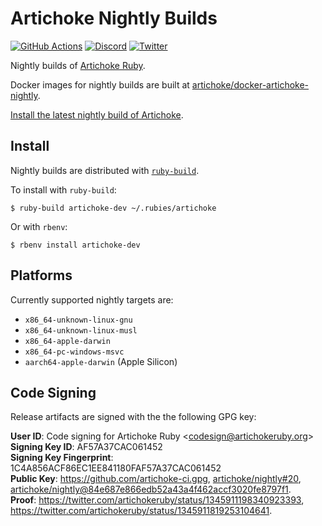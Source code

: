 # Artichoke Nightly Builds

[![GitHub Actions](https://github.com/artichoke/nightly/workflows/CI/badge.svg)](https://github.com/artichoke/nightly/actions)
[![Discord](https://img.shields.io/discord/607683947496734760)](https://discord.gg/QCe2tp2)
[![Twitter](https://img.shields.io/twitter/follow/artichokeruby?label=Follow&style=social)](https://twitter.com/artichokeruby)

Nightly builds of [Artichoke Ruby].

Docker images for nightly builds are built at
[artichoke/docker-artichoke-nightly][docker-nightly].

[Install the latest nightly build of Artichoke][nightly-releases].

## Install

Nightly builds are distributed with [`ruby-build`].

To install with `ruby-build`:

```shell
$ ruby-build artichoke-dev ~/.rubies/artichoke
```

Or with `rbenv`:

```shell
$ rbenv install artichoke-dev
```

## Platforms

Currently supported nightly targets are:

- `x86_64-unknown-linux-gnu`
- `x86_64-unknown-linux-musl`
- `x86_64-apple-darwin`
- `x86_64-pc-windows-msvc`
- `aarch64-apple-darwin` (Apple Silicon)

## Code Signing

Release artifacts are signed with the the following GPG key:

**User ID**: Code signing for Artichoke Ruby \<codesign@artichokeruby.org\>  
**Signing Key ID**: AF57A37CAC061452  
**Signing Key Fingerprint**: 1C4A856ACF86EC1EE841180FAF57A37CAC061452  
**Public Key**: <https://github.com/artichoke-ci.gpg>, [artichoke/nightly#20],
[artichoke/nightly@84e687e866edb52a43a4f462accf3020fe8797f1].  
**Proof**: <https://twitter.com/artichokeruby/status/1345911198340923393>,
<https://twitter.com/artichokeruby/status/1345911819253104641>.

[artichoke ruby]: https://github.com/artichoke/artichoke
[docker-nightly]: https://github.com/artichoke/docker-artichoke-nightly
[nightly-releases]: https://github.com/artichoke/nightly/releases
[`ruby-build`]: https://github.com/rbenv/ruby-build
[artichoke/nightly#20]: https://github.com/artichoke/nightly/pull/20
[artichoke/nightly@84e687e866edb52a43a4f462accf3020fe8797f1]:
  https://github.com/artichoke/nightly/commit/84e687e866edb52a43a4f462accf3020fe8797f1
